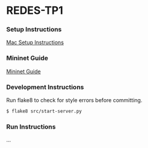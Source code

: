 # REDES-TP1

### Setup Instructions
[Mac Setup Instructions](/MAC_INSTALL.md)

### Mininet Guide
[Mininet Guide](/MININET_GUIDE.md)

### Development Instructions
Run flake8 to check for style errors before committing.
```bash
$ flake8 src/start-server.py
```

### Run Instructions
...
